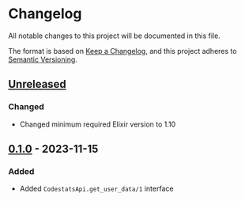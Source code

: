 # Changelog

All notable changes to this project will be documented in this file.

The format is based on [Keep a Changelog](https://keepachangelog.com/en/1.0.0/),
and this project adheres to [Semantic Versioning](https://semver.org/spec/v2.0.0.html).

## [Unreleased]

### Changed

- Changed minimum required Elixir version to 1.10

## [0.1.0] - 2023-11-15

### Added

- Added `CodestatsApi.get_user_data/1` interface

[unreleased]: https://github.com/general-CbIC/codestats_api/compare/v0.1.0...HEAD
[0.1.0]: https://github.com/general-CbIC/codestats_api/releases/tag/v0.1.0
